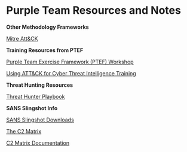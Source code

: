 # Purple Team Resources and Notes

**Other Methodology Frameworks**

[Mitre Att&CK](https://attack.mitre.org/)

**Training Resources from PTEF**

[Purple Team Exercise Framework (PTEF) Workshop](https://www.scythe.io/library/ptef-workshop)

[Using ATT&CK for Cyber Threat Intelligence Training](https://attack.mitre.org/resources/training/cti/)

**Threat Hunting Resources**

[Threat Hunter Playbook](https://github.com/OTRF/ThreatHunter-Playbook)


**SANS Slingshot Info**

[SANS Slingshot Downloads](https://www.sans.org/tools/slingshot/)

[The C2 Matrix](https://www.thec2matrix.com/)

[C2 Matrix Documentation](https://howto.thec2matrix.com/)
